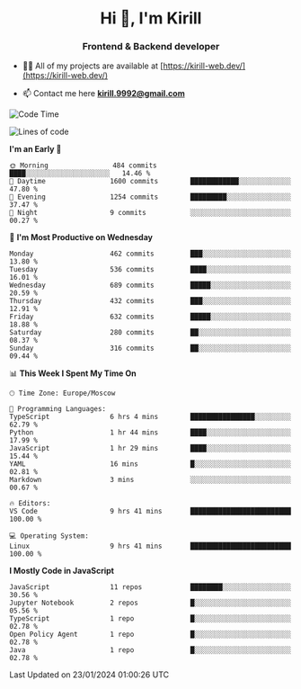 <h1 align="center">Hi 👋, I'm Kirill</h1>
<h3 align="center">Frontend & Backend developer</h3>

- 👨‍💻 All of my projects are available at [https://kirill-web.dev/](https://kirill-web.dev/)

- 📫 Contact me here **kirill.9992@gmail.com**











<!--START_SECTION:waka-->
![Code Time](http://img.shields.io/badge/Code%20Time-1%2C635%20hrs%2052%20mins-blue)

![Lines of code](https://img.shields.io/badge/From%20Hello%20World%20I%27ve%20Written-4.6%20million%20lines%20of%20code-blue)

**I'm an Early 🐤** 

```text
🌞 Morning                484 commits         ████░░░░░░░░░░░░░░░░░░░░░   14.46 % 
🌆 Daytime                1600 commits        ████████████░░░░░░░░░░░░░   47.80 % 
🌃 Evening                1254 commits        █████████░░░░░░░░░░░░░░░░   37.47 % 
🌙 Night                  9 commits           ░░░░░░░░░░░░░░░░░░░░░░░░░   00.27 % 
```
📅 **I'm Most Productive on Wednesday** 

```text
Monday                   462 commits         ███░░░░░░░░░░░░░░░░░░░░░░   13.80 % 
Tuesday                  536 commits         ████░░░░░░░░░░░░░░░░░░░░░   16.01 % 
Wednesday                689 commits         █████░░░░░░░░░░░░░░░░░░░░   20.59 % 
Thursday                 432 commits         ███░░░░░░░░░░░░░░░░░░░░░░   12.91 % 
Friday                   632 commits         █████░░░░░░░░░░░░░░░░░░░░   18.88 % 
Saturday                 280 commits         ██░░░░░░░░░░░░░░░░░░░░░░░   08.37 % 
Sunday                   316 commits         ██░░░░░░░░░░░░░░░░░░░░░░░   09.44 % 
```


📊 **This Week I Spent My Time On** 

```text
🕑︎ Time Zone: Europe/Moscow

💬 Programming Languages: 
TypeScript               6 hrs 4 mins        ████████████████░░░░░░░░░   62.79 % 
Python                   1 hr 44 mins        ████░░░░░░░░░░░░░░░░░░░░░   17.99 % 
JavaScript               1 hr 29 mins        ████░░░░░░░░░░░░░░░░░░░░░   15.44 % 
YAML                     16 mins             █░░░░░░░░░░░░░░░░░░░░░░░░   02.81 % 
Markdown                 3 mins              ░░░░░░░░░░░░░░░░░░░░░░░░░   00.67 % 

🔥 Editors: 
VS Code                  9 hrs 41 mins       █████████████████████████   100.00 % 

💻 Operating System: 
Linux                    9 hrs 41 mins       █████████████████████████   100.00 % 
```

**I Mostly Code in JavaScript** 

```text
JavaScript               11 repos            ████████░░░░░░░░░░░░░░░░░   30.56 % 
Jupyter Notebook         2 repos             █░░░░░░░░░░░░░░░░░░░░░░░░   05.56 % 
TypeScript               1 repo              █░░░░░░░░░░░░░░░░░░░░░░░░   02.78 % 
Open Policy Agent        1 repo              █░░░░░░░░░░░░░░░░░░░░░░░░   02.78 % 
Java                     1 repo              █░░░░░░░░░░░░░░░░░░░░░░░░   02.78 % 
```




 Last Updated on 23/01/2024 01:00:26 UTC
<!--END_SECTION:waka-->
